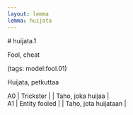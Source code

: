 ```yaml
---
layout: lemma
lemma: huijata
---
```


<div class="sense">
# <span class="sensename">huijata.1</span>

<span class="description">Fool, cheat</span>

(tags: model:fool.01)

<span class="description">Huijata, petkuttaa</span>

A0 | Trickster |   | Taho, joka huijaa |  
A1 | Entity fooled |   | Taho, jota huijataan |  

</div>

